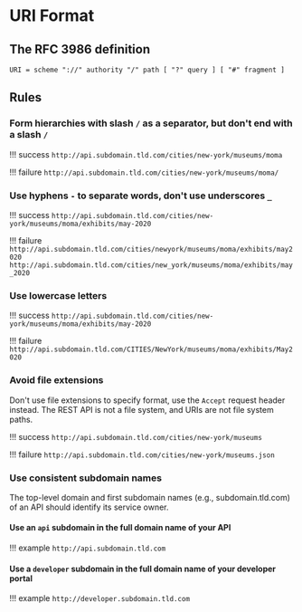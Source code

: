 # URI Format

## The RFC 3986 definition

```
URI = scheme "://" authority "/" path [ "?" query ] [ "#" fragment ]
```

## Rules

### Form hierarchies with slash `/` as a separator, but don't end with a slash `/` 

!!! success
    ```
    http://api.subdomain.tld.com/cities/new-york/museums/moma
    ```

!!! failure
    ```
    http://api.subdomain.tld.com/cities/new-york/museums/moma/
    ```

### Use hyphens `-` to separate words, don't use underscores `_`

!!! success
    ```
    http://api.subdomain.tld.com/cities/new-york/museums/moma/exhibits/may-2020
    ```

!!! failure
    ```
    http://api.subdomain.tld.com/cities/newyork/museums/moma/exhibits/may2020
    http://api.subdomain.tld.com/cities/new_york/museums/moma/exhibits/may_2020
    ```

### Use lowercase letters

!!! success
    ```
    http://api.subdomain.tld.com/cities/new-york/museums/moma/exhibits/may-2020
    ```

!!! failure
    ```
    http://api.subdomain.tld.com/CITIES/NewYork/museums/moma/exhibits/May2020
    ```

### Avoid file extensions

Don't use file extensions to specify format, use the `Accept` request header instead.
The REST API is not a file system, and URIs are not file system paths.

!!! success
    ```
    http://api.subdomain.tld.com/cities/new-york/museums
    ```

!!! failure
    ```
    http://api.subdomain.tld.com/cities/new-york/museums.json
    ```

### Use consistent subdomain names

The top-level domain and first subdomain names (e.g., subdomain.tld.com) of an API should identify its service owner.

#### Use an `api` subdomain in the full domain name of your API

!!! example
    ```
    http://api.subdomain.tld.com
    ```

#### Use a `developer` subdomain in the full domain name of your developer portal

!!! example
    ```
    http://developer.subdomain.tld.com
    ```
